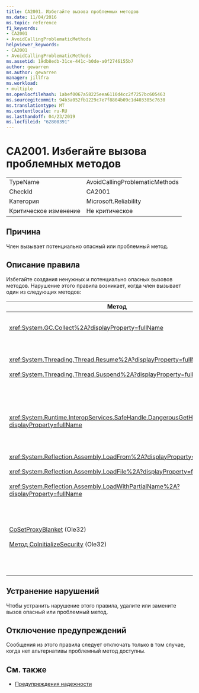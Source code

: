 ```yaml
---
title: CA2001. Избегайте вызова проблемных методов
ms.date: 11/04/2016
ms.topic: reference
f1_keywords:
- CA2001
- AvoidCallingProblematicMethods
helpviewer_keywords:
- CA2001
- AvoidCallingProblematicMethods
ms.assetid: 19db8edb-31ce-441c-b0de-a0f2746155b7
author: gewarren
ms.author: gewarren
manager: jillfra
ms.workload:
- multiple
ms.openlocfilehash: 1abef0067a58225eea6110d4cc2f7257bc605463
ms.sourcegitcommit: 94b3a052fb1229c7e7f8804b09c1d403385c7630
ms.translationtype: MT
ms.contentlocale: ru-RU
ms.lasthandoff: 04/23/2019
ms.locfileid: "62808391"
---
```

# <a name="ca2001-avoid-calling-problematic-methods"></a>CA2001. Избегайте вызова проблемных методов

|||
|-|-|
|TypeName|AvoidCallingProblematicMethods|
|CheckId|CA2001|
|Категория|Microsoft.Reliability|
|Критическое изменение|Не критическое|

## <a name="cause"></a>Причина

Член вызывает потенциально опасный или проблемный метод.

## <a name="rule-description"></a>Описание правила

Избегайте создания ненужных и потенциально опасных вызовов методов. Нарушение этого правила возникает, когда член вызывает один из следующих методов:

|Метод|Описание|
|------------|-----------------|
|<xref:System.GC.Collect%2A?displayProperty=fullName>|Вызов метода GC. Сбор может существенно повлиять на производительность приложения и требуется редко. Дополнительные сведения см. в разделе [Rico Mariani's Performance Tidbits](http://go.microsoft.com/fwlink/?LinkId=169256) запись в блоге на сайте MSDN.|
|<xref:System.Threading.Thread.Resume%2A?displayProperty=fullName><br /><br /> <xref:System.Threading.Thread.Suspend%2A?displayProperty=fullName>|Метод Thread.Suspend и Thread.Resume устарели из-за их к непредсказуемому поведению.  Используйте вместо него другие классы <xref:System.Threading> пространства имен, такие как <xref:System.Threading.Monitor>, <xref:System.Threading.Mutex>, и <xref:System.Threading.Semaphore>для синхронизации потоков или защиты ресурсов.|
|<xref:System.Runtime.InteropServices.SafeHandle.DangerousGetHandle%2A?displayProperty=fullName>|Метод DangerousGetHandle создает угрозу безопасности, так как он может возвращать дескриптор, который является недопустимым. См. в разделе <xref:System.Runtime.InteropServices.SafeHandle.DangerousAddRef%2A> и <xref:System.Runtime.InteropServices.SafeHandle.DangerousRelease%2A> Дополнительные сведения о том, как использовать метод DangerousGetHandle безопасно.|
|<xref:System.Reflection.Assembly.LoadFrom%2A?displayProperty=fullName><br /><br /> <xref:System.Reflection.Assembly.LoadFile%2A?displayProperty=fullName><br /><br /> <xref:System.Reflection.Assembly.LoadWithPartialName%2A?displayProperty=fullName>|Эти методы могут загружать сборки из непредвиденных местах. Например, см. в разделе Сюзанны Кук по .NET CLR заметки в блогах [LoadFile vs. LoadFrom](http://go.microsoft.com/fwlink/?LinkId=164450) и [Выбор контекста привязки](http://go.microsoft.com/fwlink/?LinkId=164451) сведения о методах загрузки сборок.|
|[CoSetProxyBlanket](http://go.microsoft.com/fwlink/?LinkID=169250) (Ole32)<br /><br /> [Метод CoInitializeSecurity](http://go.microsoft.com/fwlink/?LinkId=169255) (Ole32)|Когда начинается выполнение кода пользователя в управляемого процесса уже поздно для надежного вызова CoSetProxyBlanket. Среда CLR (CLR) выполняет действия по инициализации, которые могут помешать успешному выполнению пользователей P/Invoke.<br /><br /> Если нужно вызвать CoSetProxyBlanket управляемого приложения, рекомендуется запустить процесс с помощью исполняемого машинного кода (C++), вызвать CoSetProxyBlanket в машинном коде и затем запустите приложение управляемого кода в процессе. (Не забудьте указать номер версии среды выполнения).|

## <a name="how-to-fix-violations"></a>Устранение нарушений

Чтобы устранить нарушение этого правила, удалите или замените вызов опасный или проблемный метод.

## <a name="when-to-suppress-warnings"></a>Отключение предупреждений

Сообщения из этого правила следует отключать только в том случае, когда нет альтернативы проблемный метод доступны.

## <a name="see-also"></a>См. также

- [Предупреждения надежности](../code-quality/reliability-warnings.md)